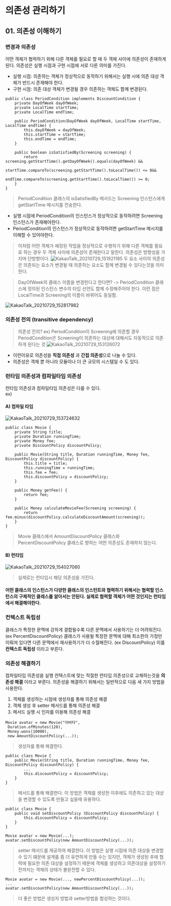 # 의존성 관리하기

## 01. 의존성 이해하기
### 변경과 의존성
어떤 객체가 협력하기 위해 다른 객체를 필요로 할 때 두 객체 사이에 의존성이 존재하게 된다. 의존성은 실행 시점과 구현 시점에 서로 다른 의미를 가진다.
 - 실행 시점: 의존하는 객체가 정상적으로 동작하기 위해서는 실행 시에 의존 대상 객체가 반드시 존재해야 한다.
 - 구현 시점: 의존 대상 객체가 변경될 경우 의존하는 객체도 함께 변경된다.

```
public class PeriodCondition implements DiscountCondition {
    private DayOfWeek dayOfWeek;
    private LocalTime startTime;
    private LocalTime endTime;

    public PeriodCondition(DayOfWeek dayOfWeek, LocalTime startTime, LocalTime endTime) {
        this.dayOfWeek = dayOfWeek;
        this.startTime = startTime;
        this.endTime = endTime;
    }

    public boolean isSatisfiedBy(Screening screening) {
        return screening.getStartTime().getDayOfWeek().equals(dayOfWeek) &&
                startTime.compareTo(screening.getStartTime().toLocalTime()) <= 0&&
                endTime.compareTo(screening.getStartTime().toLocalTime()) >= 0;
    }
}
```
> PeriodCondition 클래스의 isSatisfiedBy 메서드는 Screening 인스턴스에게 getStartTime 메시지를 전송한다.
 - 실행 시점에 PeriodCondition의 인스턴스가 정상적으로 동작하려면 Screening 인스턴스가 존재해야한다.
 - PeriodCondition의 인스턴스가 정상적으로 동작하려면 getStartTime 메시지를 이해할 수 있어야한다.
> 이처럼 어떤 객체가 예정된 작업을 정상적으로 수행하기 위해 다른 객체를 필요로 하는 경우 두 객체 사이에 의존성이 존재한다고 말한다. 의존성은 방향성을 가지며 단방향이다.
![KakaoTalk_20210729_151921185](https://user-images.githubusercontent.com/60125719/127441727-b7fe9370-beab-4c93-b5cd-663724bb7ecf.jpg)
두 요소 사이의 의존성은 의존되는 요소가 변경될 때 의존하는 요소도 함께 변경될 수 있다는것을 의미한다.  

> DayOfWeek의 클래스 이름을 변경한다고 한다면?
-> PeriodCondition 클래스에 정의된 인스턴스 변수의 타입 선언도 함께 수정해주어야 한다. 이런 점은 LocalTime과 Screening의 이름이 바뀌어도 동일함.  

![KakaoTalk_20210729_152817982](https://user-images.githubusercontent.com/60125719/127442646-5e4bd9c5-9f4f-4b6b-90fd-bdb1dbc1ed26.jpg)


### 의존성 전의 (transitive dependency)
> 의존성 전의? ex) PeriodCondition이 Screening에 의존할 경우 PeriodCondition은 Screening이 의존하는 대상에 대해서도 자동적으로 의존하게 된다는 것
![KakaoTalk_20210729_153126072](https://user-images.githubusercontent.com/60125719/127443099-c3ea7511-6d8a-4641-86aa-6e5564266b86.jpg)
- 이런이유로 의존성을 **직접 의존성** 과 **간접 의존성**으로 나눌 수 있다.
- 의존성은 객체 뿐 아니라 모듈이나 더 큰 규모의 시스템일 수 도 있다.

### 런타임 의존성과 컴파일타임 의존성
런타임 의존성과 컴파일타임 의존성은 다를 수 있다.  
ex)
#### A) 컴파일 타임
![KakaoTalk_20210729_153724632](https://user-images.githubusercontent.com/60125719/127443670-0bba3a16-2121-423b-a7a3-685bfdb42a2d.jpg)
```
public class Movie {
    private String title;
    private Duration runningTime;
    private Money fee;
    private DiscountPolicy discountPolicy;

    public Movie(String title, Duration runningTime, Money fee, DiscountPolicy discountPolicy) {
        this.title = title;
        this.runningTime = runningTime;
        this.fee = fee;
        this.discountPolicy = discountPolicy;
    }

    public Money getFee() {
        return fee;
    }

    public Money calculateMovieFee(Screening screening) {
        return fee.minus(discountPolicy.calculateDiscountAmount(screening));
    }
}
```
> Movie 클래스에서 AmountDiscountPolicy 클래스와 PercentDiscountPolicy 클래스로 향하는 어떤 의존성도 존재하지 않는다.

#### B) 런타임

![KakaoTalk_20210729_154027060](https://user-images.githubusercontent.com/60125719/127444101-579b23ad-b792-4793-bf1c-8377748198e0.jpg)
> 실제로는 런타임시 해당 의존성을 가진다.

#### 어떤 클래스의 인스턴스가 다양한 클래스의 인스턴트와 협력하기 위해서는 협력할 인스턴스의 구체적인 클래스를 알아서는 안된다. 실제로 협력할 객체가 어떤 것인지는 런타임에서 해결해야한다.


### 컨텍스트 독립성
클래스가 특정한 문맥에 강하게 결합될수록 다른 문맥에서 사용하기는 더 어려워진다.(ex PercentDiscountPolicy) 클래스가 사용될 특정한 문맥에 대해 최소한의 가정만 이뤄져 있다면 다른 문맥에서 재사용하기가 더 수월해진다. (ex DiscountPolicy) 이를 **컨텍스트 독립성** 이라고 부른다.

### 의존성 해결하기
컴파일타임 의존성을 실행 컨텍스트에 맞는 적절한 런타임 의존성으로 교체하는것을 **의존성 해결** 이라고 부른다. 의존성을 해결하기 위해서는 일반적으로 다음 세 가지 방법을 사용한다.
 1. 객체를 생성하는 시점에 생성자를 통해 의존성 해결
 2. 객체 생성 후 setter 메서드를 통해 의존성 해결
 3. 메서드 실행 시 인자를 이용해 의존성 해결

```
Movie avatar = new Movie("아바타",
 Duration.ofMinutes(120),
 Money.wons(10000),
 new AmountDiscountPolicy(...));
``` 
> 생성자를 통해 해결한다.

```
public class Movie {
	public Movie(String title, Duration runningTime, Money fee, DiscountPolicy discountPolicy) {
		...
		this.discountPolicy = discountPolicy;
	}
}
```
> 메서드를 통해 해결한다. 이 방법은 객체를 생성한 이후에도 의존하고 있는 대상을 변경할 수 있도록 만들고 싶을때 유용하다.

```
public class Movie {
	public void setDiscountPolicy (DiscountPolicy discountPolicy) {
		this.discountPolicy = discountPolicy;
	}
}

Movie avatar = new Movie(...);
avatar.setDiscountPolicy(new AmountDiscountPolicy(...));
```
> setter 메서드를 제공하여 해결한다. 이 방법은 실행 시점에 의존 대상을 변경할 수 있기 떄문에 설계를 좀 더 유연하게 만들 수는 있지만, 객체가 생성된 후에 협력에 필요한 의존 대상을 설정하기 때문에 객체를 생성하고 의존대상을 설정하기 전까지는 객체의 상태가 불완전할 수 있다.


```
Movie avatar = new Movie(..., newPercentDiscountPolicy(...));
...
avatar.setDiscountPolicy(new AmountDiscountPolicy(...));
```
> 더 좋은 방법은 생성자 방법과 setter방법을 합성하는 것이다.











































